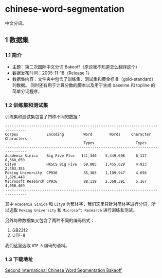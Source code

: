 # chinese-word-segmentation

中文分词。

## 1 数据集

### 1.1 简介

-   主题：第二次国际中文分词 Bakeoff（原谅我不知道怎么翻译这个）
-   数据发布时间：2005-11-18（Release 1）
-   数据集内容：文件夹中包含了训练集、测试集和黄金标准（gold-standard）的数据。
同时还有用于计算分数的脚本以及用于生成 baseline 和 topline 的简单分词程序。

### 1.2 训练集和测试集

训练集和测试集包含了四种不同的数据：

```
--------------------------------------------------------------------------------
Corpus             Encoding         Word        Words     Character   Characters
                                    Types                   Types
--------------------------------------------------------------------------------
Academia Sinica    Big Five Plus   141,340    5,449,698     6,117      8,368,050
CityU              HKSCS Big Five   69,085    1,455,629     4,923      2,403,355
Peking University  CP936            55,303    1,109,947     4,698      1,826,448
Microsoft Research CP936            88,119    2,368,391     5,167      4,050,469
--------------------------------------------------------------------------------
```

其中 `Academia Sinica` 和 `CityU` 为繁体字，我们这里只针对简体字进行分词，所以选取 `Peking University` 和 `Microsoft Research` 进行训练和测试。

另外每种数据集又包含了两种不同的编码格式：

1.  GB2312
2.  UTF-8

我们这里选取 `UTF-8` 编码的语料。

### 1.3 下载地址

[Second International Chinese Word Segmentation Bakeoff](http://sighan.cs.uchicago.edu/bakeoff2005/)
